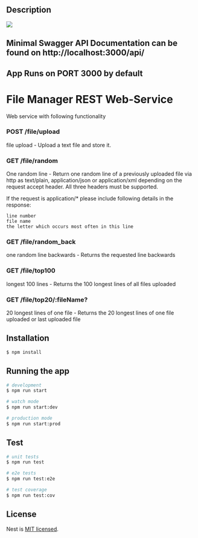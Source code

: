 ## Description

![](https://github.com/pately/file-manager/workflows/Node.js%20CI/badge.svg)

## Minimal Swagger API Documentation can be found on http://localhost:3000/api/

## App Runs on PORT 3000 by default

# File Manager REST Web-Service
Web service with following functionality 

### POST /file​/upload
file upload - Upload a text file and store it.

### GET /file/random
One random line - Return one random line of a previously uploaded file via http as text/plain, application/json or application/xml depending on the request accept header. All three headers must be supported.

If the request is application/* please include following details in the response:

    line number
    file name
    the letter which occurs most often in this line 

### GET /file​/random_back
one random line backwards - Returns the requested line backwards

### GET /file/top100
longest 100 lines - Returns the 100 longest lines of all files uploaded

### GET /file​/top20​/:fileName?
20 longest lines of one file - Returns the 20 longest lines of one file uploaded or last uploaded file

## Installation

```bash
$ npm install
```

## Running the app

```bash
# development
$ npm run start

# watch mode
$ npm run start:dev

# production mode
$ npm run start:prod
```

## Test

```bash
# unit tests
$ npm run test

# e2e tests
$ npm run test:e2e

# test coverage
$ npm run test:cov
```

## License

  Nest is [MIT licensed](LICENSE).
